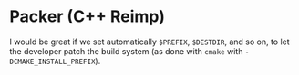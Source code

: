 # Packer (C++ Reimp)

I would be great if we set automatically `$PREFIX`, `$DESTDIR`, and so on, to let the developer patch the build system (as done with `cmake` with `-DCMAKE_INSTALL_PREFIX`).
